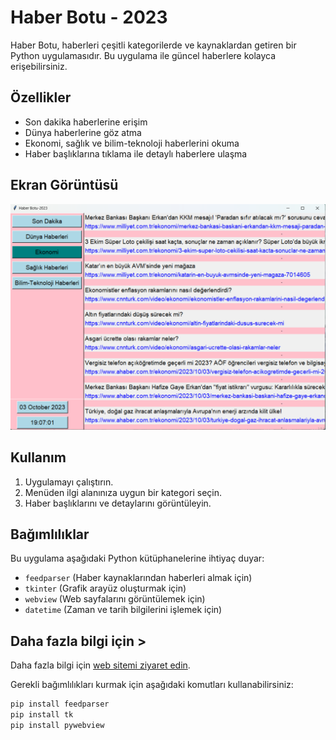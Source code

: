 # Haber Botu - 2023

Haber Botu, haberleri çeşitli kategorilerde ve kaynaklardan getiren bir Python uygulamasıdır. Bu uygulama ile güncel haberlere kolayca erişebilirsiniz.

## Özellikler

- Son dakika haberlerine erişim
- Dünya haberlerine göz atma
- Ekonomi, sağlık ve bilim-teknoloji haberlerini okuma
- Haber başlıklarına tıklama ile detaylı haberlere ulaşma

## Ekran Görüntüsü

![Ekran Görüntüsü](HaberBotu.png)

## Kullanım

1. Uygulamayı çalıştırın.
2. Menüden ilgi alanınıza uygun bir kategori seçin.
3. Haber başlıklarını ve detaylarını görüntüleyin.

## Bağımlılıklar

Bu uygulama aşağıdaki Python kütüphanelerine ihtiyaç duyar:

- `feedparser` (Haber kaynaklarından haberleri almak için)
- `tkinter` (Grafik arayüz oluşturmak için)
- `webview` (Web sayfalarını görüntülemek için)
- `datetime` (Zaman ve tarih bilgilerini işlemek için)
  
##  Daha fazla bilgi için >
Daha fazla bilgi için [web sitemi ziyaret edin](https://ayazaktas.netlify.app).

Gerekli bağımlılıkları kurmak için aşağıdaki komutları kullanabilirsiniz:

```bash
pip install feedparser
pip install tk
pip install pywebview


